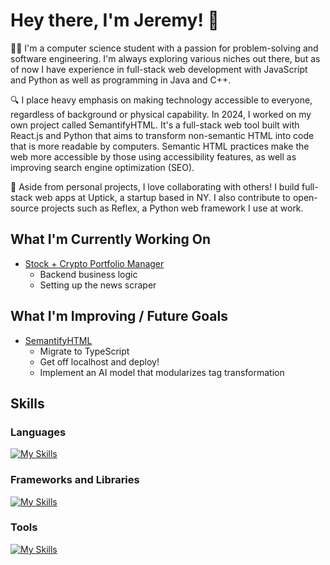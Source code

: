 # Hey there, I'm Jeremy! 👋

👨‍💻 I'm a computer science student with a passion for problem-solving and software engineering. I'm always exploring various niches out there, but as of now I have experience in full-stack web development with JavaScript and Python as well as programming in Java and C++.

🔍 I place heavy emphasis on making technology accessible to everyone, regardless of background or physical capability. In 2024, I worked on my own project called SemantifyHTML. It's a full-stack web tool built with React.js and Python that aims to transform non-semantic HTML into code that is more readable by computers. Semantic HTML practices make the web more accessible by those using accessibility features, as well as improving search engine optimization (SEO).

🤝 Aside from personal projects, I love collaborating with others! I build full-stack web apps at Uptick, a startup based in NY. I also contribute to open-source projects such as Reflex, a Python web framework I use at work. 

## What I'm Currently Working On
- [Stock + Crypto Portfolio Manager](https://github.com/jrremy/stock-crypto-portfolio-manager)
  - Backend business logic
  - Setting up the news scraper
## What I'm Improving / Future Goals
- [SemantifyHTML](https://github.com/jrremy/semantifyHTML)
  - Migrate to TypeScript
  - Get off localhost and deploy!
  - Implement an AI model that modularizes tag transformation

## Skills
### Languages
[![My Skills](https://skillicons.dev/icons?i=py,js,ts,html,css,java,cpp)](https://skillicons.dev)
### Frameworks and Libraries
[![My Skills](https://skillicons.dev/icons?i=fastapi,flask,react,nextjs)](https://skillicons.dev)
### Tools
[![My Skills](https://skillicons.dev/icons?i=postgres,supabase,mongodb,redis,docker,aws,kubernetes)](https://skillicons.dev)
